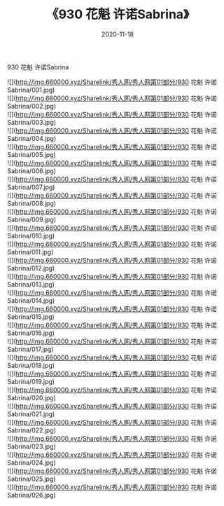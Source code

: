 ﻿---
layout: post
title:  《930 花魁 许诺Sabrina》
date:   2020-11-18
img: http://img.660000.xyz/Sharelink/秀人网/秀人网第01部分/930 花魁 许诺Sabrina/000.jpg
categories: [美女, 清纯, 唯美]
---

930 花魁 许诺Sabrina

  ![](http://img.660000.xyz/Sharelink/秀人网/秀人网第01部分/930 花魁 许诺Sabrina/001.jpg) <br> ![](http://img.660000.xyz/Sharelink/秀人网/秀人网第01部分/930 花魁 许诺Sabrina/002.jpg) <br> ![](http://img.660000.xyz/Sharelink/秀人网/秀人网第01部分/930 花魁 许诺Sabrina/003.jpg) <br> ![](http://img.660000.xyz/Sharelink/秀人网/秀人网第01部分/930 花魁 许诺Sabrina/004.jpg) <br> ![](http://img.660000.xyz/Sharelink/秀人网/秀人网第01部分/930 花魁 许诺Sabrina/005.jpg) <br> ![](http://img.660000.xyz/Sharelink/秀人网/秀人网第01部分/930 花魁 许诺Sabrina/006.jpg) <br> ![](http://img.660000.xyz/Sharelink/秀人网/秀人网第01部分/930 花魁 许诺Sabrina/007.jpg) <br> ![](http://img.660000.xyz/Sharelink/秀人网/秀人网第01部分/930 花魁 许诺Sabrina/008.jpg) <br> ![](http://img.660000.xyz/Sharelink/秀人网/秀人网第01部分/930 花魁 许诺Sabrina/009.jpg) <br> ![](http://img.660000.xyz/Sharelink/秀人网/秀人网第01部分/930 花魁 许诺Sabrina/010.jpg) <br> ![](http://img.660000.xyz/Sharelink/秀人网/秀人网第01部分/930 花魁 许诺Sabrina/011.jpg) <br> ![](http://img.660000.xyz/Sharelink/秀人网/秀人网第01部分/930 花魁 许诺Sabrina/012.jpg) <br> ![](http://img.660000.xyz/Sharelink/秀人网/秀人网第01部分/930 花魁 许诺Sabrina/013.jpg) <br> ![](http://img.660000.xyz/Sharelink/秀人网/秀人网第01部分/930 花魁 许诺Sabrina/014.jpg) <br> ![](http://img.660000.xyz/Sharelink/秀人网/秀人网第01部分/930 花魁 许诺Sabrina/015.jpg) <br> ![](http://img.660000.xyz/Sharelink/秀人网/秀人网第01部分/930 花魁 许诺Sabrina/016.jpg) <br> ![](http://img.660000.xyz/Sharelink/秀人网/秀人网第01部分/930 花魁 许诺Sabrina/017.jpg) <br> ![](http://img.660000.xyz/Sharelink/秀人网/秀人网第01部分/930 花魁 许诺Sabrina/018.jpg) <br> ![](http://img.660000.xyz/Sharelink/秀人网/秀人网第01部分/930 花魁 许诺Sabrina/019.jpg) <br> ![](http://img.660000.xyz/Sharelink/秀人网/秀人网第01部分/930 花魁 许诺Sabrina/020.jpg) <br> ![](http://img.660000.xyz/Sharelink/秀人网/秀人网第01部分/930 花魁 许诺Sabrina/021.jpg) <br> ![](http://img.660000.xyz/Sharelink/秀人网/秀人网第01部分/930 花魁 许诺Sabrina/022.jpg) <br> ![](http://img.660000.xyz/Sharelink/秀人网/秀人网第01部分/930 花魁 许诺Sabrina/023.jpg) <br> ![](http://img.660000.xyz/Sharelink/秀人网/秀人网第01部分/930 花魁 许诺Sabrina/024.jpg) <br> ![](http://img.660000.xyz/Sharelink/秀人网/秀人网第01部分/930 花魁 许诺Sabrina/025.jpg) <br> ![](http://img.660000.xyz/Sharelink/秀人网/秀人网第01部分/930 花魁 许诺Sabrina/026.jpg) <br>